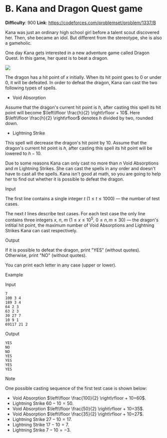 # B. Kana and Dragon Quest game 
**Difficulty**: 900 
**Link**: https://codeforces.com/problemset/problem/1337/B

Kana was just an ordinary high school girl before a talent scout discovered
her. Then, she became an idol. But different from the stereotype, she is also
a gameholic.

One day Kana gets interested in a new adventure game called Dragon Quest. In
this game, her quest is to beat a dragon.

![](https://espresso.codeforces.com/c7715ea18024283ae27dcab024db999e77f34037.png)

The dragon has a hit point of $x$ initially. When its hit point goes to
$0$ or under $0$, it will be defeated. In order to defeat the dragon,
Kana can cast the two following types of spells.

  * Void Absorption

Assume that the dragon's current hit point is $h$, after casting this
spell its hit point will become $\left\lfloor \frac{h}{2} \right\rfloor +
10$. Here $\left\lfloor \frac{h}{2} \right\rfloor$ denotes $h$
divided by two, rounded down.

  * Lightning Strike

This spell will decrease the dragon's hit point by $10$. Assume that the
dragon's current hit point is $h$, after casting this spell its hit point
will be lowered to $h-10$.

Due to some reasons Kana can only cast no more than $n$ Void Absorptions
and $m$ Lightning Strikes. She can cast the spells in any order and
doesn't have to cast all the spells. Kana isn't good at math, so you are going
to help her to find out whether it is possible to defeat the dragon.

Input

The first line contains a single integer $t$ ($1 \leq t \leq 1000$) —
the number of test cases.

The next $t$ lines describe test cases. For each test case the only line
contains three integers $x$, $n$, $m$ ($1\le x \le 10^5$,
$0\le n,m\le30$) — the dragon's intitial hit point, the maximum number of
Void Absorptions and Lightning Strikes Kana can cast respectively.

Output

If it is possible to defeat the dragon, print "YES" (without quotes).
Otherwise, print "NO" (without quotes).

You can print each letter in any case (upper or lower).

Example

Input

    
    
    7
    100 3 4
    189 3 4
    64 2 3
    63 2 3
    30 27 7
    10 9 1
    69117 21 2
    

Output

    
    
    YES
    NO
    NO
    YES
    YES
    YES
    YES
    

Note

One possible casting sequence of the first test case is shown below:

  * Void Absorption $\left\lfloor \frac{100}{2} \right\rfloor + 10=60$.
  * Lightning Strike $60-10=50$.
  * Void Absorption $\left\lfloor \frac{50}{2} \right\rfloor + 10=35$.
  * Void Absorption $\left\lfloor \frac{35}{2} \right\rfloor + 10=27$.
  * Lightning Strike $27-10=17$.
  * Lightning Strike $17-10=7$.
  * Lightning Strike $7-10=-3$.

